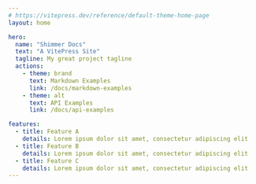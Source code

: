 ```yaml
---
# https://vitepress.dev/reference/default-theme-home-page
layout: home

hero:
  name: "Shimmer Docs"
  text: "A VitePress Site"
  tagline: My great project tagline
  actions:
    - theme: brand
      text: Markdown Examples
      link: /docs/markdown-examples
    - theme: alt
      text: API Examples
      link: /docs/api-examples

features:
  - title: Feature A
    details: Lorem ipsum dolor sit amet, consectetur adipiscing elit
  - title: Feature B
    details: Lorem ipsum dolor sit amet, consectetur adipiscing elit
  - title: Feature C
    details: Lorem ipsum dolor sit amet, consectetur adipiscing elit
---
```


